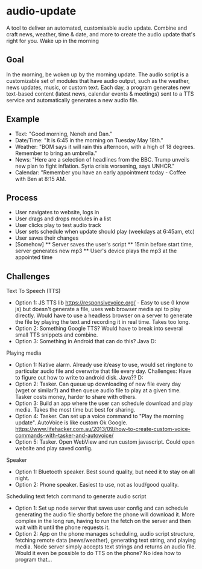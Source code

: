 # audio-update
A tool to deliver an automated, customisable audio update. Combine and craft news, weather, time & date, and more to create the audio update that's right for you. Wake up in the morning


## Goal
In the morning, be woken up by the morning update. The audio script is a customizable set of modules that have audio output, such as the weather, news updates, music, or custom text. Each day, a program generates new text-based content (latest news, calendar events & meetings) sent to a TTS service and automatically generates a new audio file.

## Example

* Text: "Good morning, Neneh and Dan."
* Date/Time: "It is 6:45 in the morning on Tuesday May 18th."
* Weather: "BOM says it will rain this afternoon, with a high of 18 degrees. Remember to bring an umbrella."
* News: "Here are a selection of headlines from the BBC. Trump unveils new plan to fight inflation. Syria crisis worsening, says UNHCR."
* Calendar: "Remember you have an early appointment today - Coffee with Ben at 8:15 AM.

## Process

* User navigates to website, logs in
* User drags and drops modules in a list
* User clicks play to test audio track
* User sets schedule when update should play (weekdays at 6:45am, etc)
* User saves their changes
* [Somehow]
** Server saves the user's script
** 15min before start time, server generates new mp3
** User's device plays the mp3 at the appointed time

## Challenges

Text To Speech (TTS)

* Option 1: JS TTS lib https://responsivevoice.org/ - Easy to use (I know js) but doesn't generate a file, uses web browser media api to play directly. Would have to use a headless browser on a server to generate the file by playing the text and recording it in real time. Takes too long.
* Option 2: Something Google TTS? Would have to break into several small TTS snippets and combine.
* Option 3: Something in Android that can do this? Java D:

Playing media

* Option 1: Native alarm. Already use it/easy to use, would set ringtone to particular audio file and overwrite that file every day. Challenges: Have to figure out how to write to android disk. Java?? D:
* Option 2: Tasker. Can queue up downloading of new file every day (wget or similar?) and then queue audio file to play at a given time. Tasker costs money, harder to share with others.
* Option 3: Build an app where the user can schedule download and play media. Takes the most time but best for sharing.
* Option 4: Tasker. Can set up a voice command to "Play the morning update". AutoVoice is like custom Ok Google. https://www.lifehacker.com.au/2013/09/how-to-create-custom-voice-commands-with-tasker-and-autovoice/
* Option 5: Tasker. Open WebView and run custom javascript. Could open website and play saved config.

Speaker

* Option 1: Bluetooth speaker. Best sound quality, but need it to stay on all night.
* Option 2: Phone speaker. Easiest to use, not as loud/good quality.

Scheduling text fetch command to generate audio script

* Option 1: Set up node server that saves user config and can schedule generating the audio file shortly before the phone will download it. More complex in the long run, having to run the fetch on the server and then wait with it until the phone requests it.
* Option 2: App on the phone manages scheduling, audio script structure, fetching remote data (news/weather), generating text string, and playing media. Node server simply accepts text strings and returns an audio file. Would it even be possible to do TTS on the phone? No idea how to program that...










